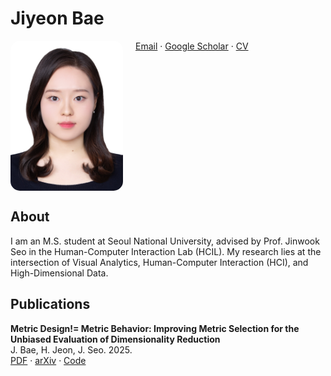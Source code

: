 # Jiyeon Bae

<img src="./me.jpg" alt="profile photo" width="180" align="left" style="margin-right:20px; border-radius:15px;">

[Email](jybae@hcil.snu.ac.kr) · [Google Scholar]([https://scholar.google.com/](https://scholar.google.com/citations?user=BETDiI4AAAAJ&hl=ko)) · [CV](./cv.pdf)

<br clear="left"/>

## About
I am an M.S. student at Seoul National University, advised by Prof. Jinwook Seo in the Human-Computer Interaction Lab (HCIL).
My research lies at the intersection of Visual Analytics, Human-Computer Interaction (HCI), and High-Dimensional Data.

## Publications
**Metric Design!= Metric Behavior: Improving Metric Selection for the Unbiased Evaluation of Dimensionality Reduction**  
J. Bae, H. Jeon, J. Seo. 2025.  
[PDF](./mdmb.pdf) · [arXiv](https://arxiv.org/abs/2507.02225) · [Code](https://github.com/JiyeonBae/dr-metric-selection.git)
